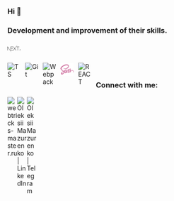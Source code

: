 ### Hi 👋
### Development and improvement of their skills.

<svg align="left" alt="NEXTJS" width="30px" style="padding-right:10px;" viewBox="0 0 128 128"><path d="M30.2 45.9h24.1v1.9H32.4v14.4H53v1.9H32.4v15.8h22.2v1.9H30.2V45.9zm26.3 0h2.6l11.4 15.8L82 45.9l15.8-20-26 37.5 13.4 18.4h-2.7L70.4 65 58.2 81.8h-2.6l13.5-18.4-12.6-17.5zm29.7 1.9v-1.9h27.5v1.9H101v34h-2.2v-34H86.2zM0 45.9h2.7l38.2 56.8-15.8-20.9L2.3 48.6l-.1 33.2H0zm113.5 33.4c.5 0 .8-.3.8-.8s-.3-.8-.8-.8-.8.3-.8.8.4.8.8.8zm2.2-2.1c0 1.3 1 2.2 2.4 2.2 1.5 0 2.4-.9 2.4-2.5v-5.5h-1.2v5.5c0 .9-.4 1.3-1.2 1.3-.7 0-1.2-.4-1.2-1.1h-1.2zm6.3-.1c.1 1.4 1.2 2.3 3 2.3s3-.9 3-2.4c0-1.2-.7-1.8-2.2-2.2l-.9-.2c-1-.2-1.4-.6-1.4-1.1 0-.7.6-1.2 1.6-1.2.9 0 1.5.4 1.6 1.2h1.2c-.1-1.3-1.2-2.2-2.8-2.2-1.7 0-2.8.9-2.8 2.3 0 1.1.6 1.8 2 2.1l1 .2c1 .2 1.5.6 1.5 1.2 0 .7-.7 1.2-1.7 1.2s-1.8-.5-1.9-1.2H122z"></path></svg>
          
<img align="left" alt="TS" width="30px" style="padding-right:10px;" src="https://cdn.jsdelivr.net/gh/devicons/devicon/icons/typescript/typescript-original.svg" />
<img align="left" alt="Git" width="30px" style="padding-right:10px;" src="https://cdn.jsdelivr.net/gh/devicons/devicon/icons/git/git-original.svg" />
<img align="left" alt="Webpack" width="30px" style="padding-right:10px;" src="https://cdn.jsdelivr.net/gh/devicons/devicon/icons/webpack/webpack-original.svg" />
<img align="left" alt="SASS" width="30px"  style="padding-right:10px;" src="https://raw.githubusercontent.com/github/explore/80688e429a7d4ef2fca1e82350fe8e3517d3494d/topics/sass/sass.png" />
<img align="left" alt="REACT" width="30px" style="padding-right:10px;" src="https://cdn.jsdelivr.net/gh/devicons/devicon/icons/react/react-original.svg" />
<br />

### Connect with me:

[<img align="left" alt="webtricks-master.ru" width="22px" src="https://user-images.githubusercontent.com/101861681/231146141-ddfc688e-a9ed-4c1e-a296-c60ec7994498.png" />][website] 
[<img align="left" alt="OleksiiMazurenko | LinkedIn" width="22px" src="https://user-images.githubusercontent.com/101861681/231146850-1975cd70-2af5-4916-a035-cbfd67ab8d7e.png" />][linkedin]
[<img align="left" alt="OleksiiMazurenko | Telegram" width="22px" src="https://user-images.githubusercontent.com/101861681/231151962-d4ad5d6e-7b19-4cd3-9a5c-fc4a717f634e.png"/>][telegram]
            
<br />
<br />
 
[website]: https://#
[linkedin]: https://www.linkedin.com/in/oleksii-mazurenko-896a28237/
[telegram]: https://t.me/AlekseyMazurenko
